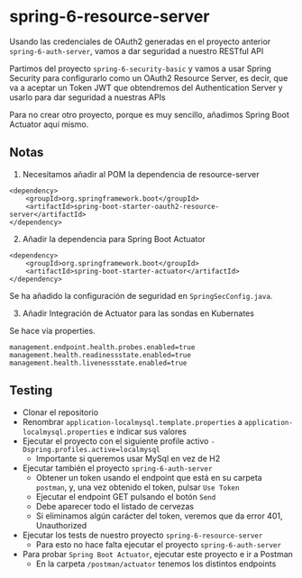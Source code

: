 # spring-6-resource-server

Usando las credenciales de OAuth2 generadas en el proyecto anterior `spring-6-auth-server`, vamos a dar seguridad a nuestro RESTful API

Partimos del proyecto `spring-6-security-basic` y vamos a usar Spring Security para configurarlo como un OAuth2 Resource Server, es decir, que va a aceptar un Token JWT que obtendremos del Authentication Server y usarlo para dar seguridad a nuestras APIs

Para no crear otro proyecto, porque es muy sencillo, añadimos Spring Boot Actuator aquí mismo.

## Notas

1. Necesitamos añadir al POM la dependencia de resource-server

```
<dependency>
    <groupId>org.springframework.boot</groupId>
    <artifactId>spring-boot-starter-oauth2-resource-server</artifactId>
</dependency>
```

2. Añadir la dependencia para Spring Boot Actuator

```
<dependency>
    <groupId>org.springframework.boot</groupId>
    <artifactId>spring-boot-starter-actuator</artifactId>
</dependency>
```

Se ha añadido la configuración de seguridad en `SpringSecConfig.java`.

3. Añadir Integración de Actuator para las sondas en Kubernates

Se hace vía properties.

```
management.endpoint.health.probes.enabled=true
management.health.readinessstate.enabled=true
management.health.livenessstate.enabled=true
```

## Testing

- Clonar el repositorio
- Renombrar `application-localmysql.template.properties` a `application-localmysql.properties` e indicar sus valores
- Ejecutar el proyecto con el siguiente profile activo `-Dspring.profiles.active=localmysql`
  - Importante si queremos usar MySql en vez de H2
- Ejecutar también el proyecto `spring-6-auth-server`
  - Obtener un token usando el endpoint que está en su carpeta `postman`, y, una vez obtenido el token, pulsar `Use Token`
  - Ejecutar el endpoint GET pulsando el botón `Send`
  - Debe aparecer todo el listado de cervezas
  - Si eliminamos algún carácter del token, veremos que da error 401, Unauthorized
- Ejecutar los tests de nuestro proyecto `spring-6-resource-server`
  - Para esto no hace falta ejecutar el proyecto `spring-6-auth-server`
- Para probar `Spring Boot Actuator`, ejecutar este proyecto e ir a Postman
  - En la carpeta `/postman/actuator` tenemos los distintos endpoints